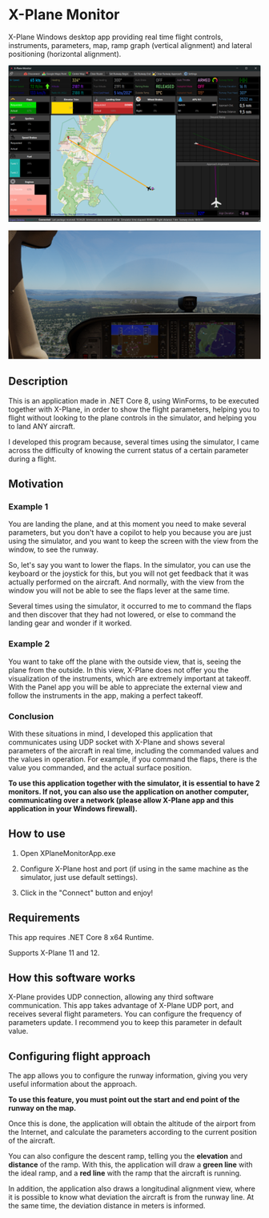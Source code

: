 # X-Plane Monitor

X-Plane Windows desktop app providing real time flight controls, instruments, parameters, map, ramp graph (vertical alignment) and lateral positioning (horizontal alignment).

![Preview](images/app_preview.png)

![Preview](images/sim_preview.png)

## Description

This is an application made in .NET Core 8, using WinForms, to be executed together with X-Plane, in order to show the flight parameters, helping you to flight without looking to the plane controls in the simulator, and helping you to land ANY aircraft.

I developed this program because, several times using the simulator, I came across the difficulty of knowing the current status of a certain parameter during a flight.

## Motivation

### Example 1

You are landing the plane, and at this moment you need to make several parameters, but you don't have a copilot to help you because you are just using the simulator, and you want to keep the screen with the view from the window, to see the runway.

So, let's say you want to lower the flaps. In the simulator, you can use the keyboard or the joystick for this, but you will not get feedback that it was actually performed on the aircraft. And normally, with the view from the window you will not be able to see the flaps lever at the same time.

Several times using the simulator, it occurred to me to command the flaps and then discover that they had not lowered, or else to command the landing gear and wonder if it worked.

### Example 2

You want to take off the plane with the outside view, that is, seeing the plane from the outside. In this view, X-Plane does not offer you the visualization of the instruments, which are extremely important at takeoff. With the Panel app you will be able to appreciate the external view and follow the instruments in the app, making a perfect takeoff.

### Conclusion

With these situations in mind, I developed this application that communicates using UDP socket with X-Plane and shows several parameters of the aircraft in real time, including the commanded values and the values in operation. For example, if you command the flaps, there is the value you commanded, and the actual surface position.

**To use this application together with the simulator, it is essential to have 2 monitors. If not, you can also use the application on another computer, communicating over a network (please allow X-Plane app and this application in your Windows firewall).**

## How to use

1. Open XPlaneMonitorApp.exe

2. Configure X-Plane host and port (if using in the same machine as the simulator, just use default settings).

3. Click in the "Connect" button and enjoy!

## Requirements

This app requires .NET Core 8 x64 Runtime.

Supports X-Plane 11 and 12.

## How this software works

X-Plane provides UDP connection, allowing any third software communication. This app takes advantage of X-Plane UDP port, and receives several flight parameters. You can configure the frequency of parameters update. I recommend you to keep this parameter in default value.

## Configuring flight approach

The app allows you to configure the runway information, giving you very useful information about the approach.

**To use this feature, you must point out the start and end point of the runway on the map.**

Once this is done, the application will obtain the altitude of the airport from the Internet, and calculate the parameters according to the current position of the aircraft.

You can also configure the descent ramp, telling you the **elevation** and **distance** of the ramp. With this, the application will draw a **green line** with the ideal ramp, and a **red line** with the ramp that the aircraft is running.

In addition, the application also draws a longitudinal alignment view, where it is possible to know what deviation the aircraft is from the runway line. At the same time, the deviation distance in meters is informed.
